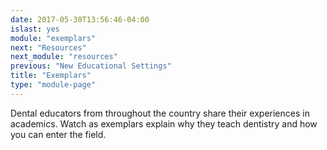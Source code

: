 ```yaml
---
date: 2017-05-30T13:56:46-04:00
islast: yes
module: "exemplars"
next: "Resources"
next_module: "resources"
previous: "New Educational Settings"
title: "Exemplars"
type: "module-page"
---
```


Dental educators from throughout the country share their experiences in academics.  Watch as exemplars explain why they teach dentistry and how you can enter the field.